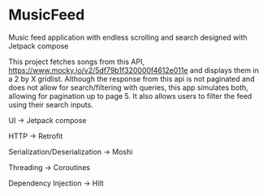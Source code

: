 # MusicFeed
Music feed application with endless scrolling and search designed with Jetpack compose

This project fetches songs from this API, https://www.mocky.io/v2/5df79b1f320000f4612e011e and displays them in a 2 by X gridlist. Although the response from this api is not paginated and does not allow for search/filtering with queries, this app simulates both, allowing for pagination up to page 5. 
It also allows users to filter the feed using their search inputs. 

UI -> Jetpack compose

HTTP -> Retrofit

Serialization/Deserialization -> Moshi

Threading -> Coroutines

Dependency Injection -> Hilt
